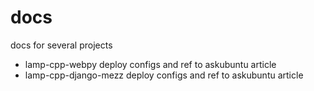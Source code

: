 docs
====

docs for several projects

* lamp-cpp-webpy deploy configs and ref to askubuntu article
* lamp-cpp-django-mezz deploy configs and ref to askubuntu article
